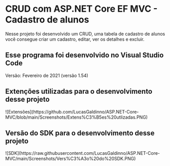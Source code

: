 <h1>CRUD com ASP.NET Core EF MVC - Cadastro de alunos</h1>
Nesse projeto foi desenvolvido um CRUD, uma tabela de cadastro de alunos você consegue criar um cadastro, editar, ver os detalhes e excluir.
<h2>Esse programa foi desenvolvido no Visual Studio Code</h2>
Versão: Fevereiro de 2021 (versão 1.54)
<h2>Extenções utilizadas para o desenvolvimento desse projeto</h2>
![Extensões](https://github.com/LucasGaldinno/ASP.NET-Core-MVC/blob/main/Screenshots/Extens%C3%B5es%20utlizadas.PNG)
<h2>Versão do SDK para o desenvolvimento desse projeto</h2>
![SDK](https://raw.githubusercontent.com/LucasGaldinno/ASP.NET-Core-MVC/main/Screenshots/Vers%C3%A3o%20do%20SDK.PNG)
